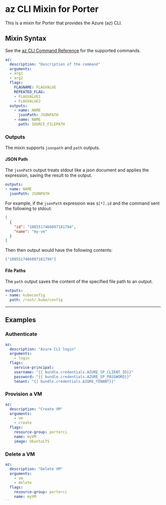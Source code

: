 # az CLI Mixin for Porter

This is a mixin for Porter that provides the Azure (az) CLI.

## Mixin Syntax

See the [az CLI Command Reference](https://docs.microsoft.com/en-us/cli/azure/reference-index?view=azure-cli-latest) for the supported commands.

```yaml
az:
  description: "Description of the command"
  arguments:
  - arg1
  - arg2
  flags:
    FLAGNAME: FLAGVALUE
    REPEATED_FLAG:
    - FLAGVALUE1
    - FLAGVALUE2
  outputs:
    - name: NAME
      jsonPath: JSONPATH
    - name: NAME
      path: SOURCE_FILEPATH
```

### Outputs

The mixin supports `jsonpath` and `path` outputs.


#### JSON Path

The `jsonPath` output treats stdout like a json document and applies the expression, saving the result to the output.

```yaml
outputs:
- name: NAME
  jsonPath: JSONPATH
```

For example, if the `jsonPath` expression was `$[*].id` and the command sent the following to stdout: 

```json
[
  {
    "id": "1085517466897181794",
    "name": "my-vm"
  }
]
```

Then then output would have the following contents:

```json
["1085517466897181794"]
```

#### File Paths

The `path` output saves the content of the specified file path to an output.

```yaml
outputs:
- name: kubeconfig
  path: /root/.kube/config
```

---

## Examples

### Authenticate

```yaml
az:
  description: "Azure CLI login"
  arguments:
    - login
  flags:
    service-principal:
    username: "{{ bundle.credentials.AZURE_SP_CLIENT_ID}}"
    password: "{{ bundle.credentials.AZURE_SP_PASSWORD}}"
    tenant: "{{ bundle.credentials.AZURE_TENANT}}"
```

### Provision a VM

```yaml
az:
  description: "Create VM"
  arguments:
    - vm
    - create
  flags:
    resource-group: porterci
    name: myVM
    image: UbuntuLTS
```

### Delete a VM

```yaml
az:
  description: "Delete VM"
  arguments:
    - vm
    - delete
  flags:
    resource-group: porterci
    name: myVM
``